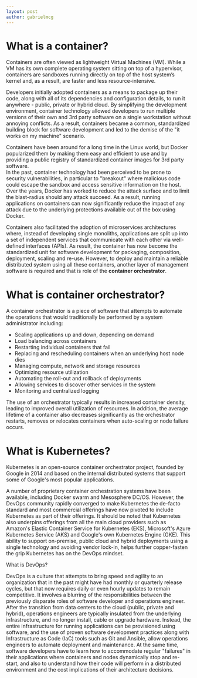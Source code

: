 ```yaml
---
layout: post
author: gabrielmcg
---
```


# What is a container?

Containers are often viewed as lightweight Virtual Machines (VM). While a VM has its own complete operating system sitting on 
top of a hypervisor, containers are sandboxes running directly on top of the host system’s kernel and, as a result, are faster 
and less resource-intensive. 

Developers initially adopted containers as a means to package up their code, along with all of its dependencies and 
configuration details, to run it anywhere - public, private or hybrid cloud. By simplifying the development environment,
container technology allowed developers to run multiple versions of their own and 3rd party software on a single workstation 
without annoying conflicts. As a result, containers became a common, standardized building block for software development 
and led to the demise of the "it works on my machine" scenario.

Containers have been around for a long time in the Linux world, but Docker popularized them by making them easy 
and efficient to use and by providing a public registry of standardized container images for 3rd party  software.  
In the past, container technology had been perceived to be prone to security vulnerabilities,
in particular to "breakout" where malicious code could escape the sandbox and access sensitive information on the host. 
Over the years, Docker has worked to reduce the attack surface and to limit the blast-radius should any attack succeed. 
As a result, running applications on containers can now significantly reduce the impact of any attack due to the 
underlying protections available out of the box using Docker.

Containers also facilitated the adoption of microservices architectures where, instead of developing single monoliths, 
applications are split up into a set of independent services that communicate with each other via 
well-defined interfaces (APIs). As result, the container has now become the standardized unit for software development 
for packaging, composition, deployment, scaling and re-use.  However, to deploy and maintain a reliable distributed system 
using all these containers, another layer of management software is required and that is role of the **container orchestrator**.


# What is  container orchestrator?

A container orchestrator is a piece of software that attempts to automate the operations that would traditionally 
be performed by a system administrator including:

- Scaling applications up and down, depending on demand
- Load balancing across containers
- Restarting individual containers that fail
- Replacing and rescheduling containers when an underlying host node dies
- Managing compute, network and storage resources
- Optimizing resource utilization
- Automating the roll-out and rollback of deployments
- Allowing services to discover other services in the system
- Monitoring and centralized logging

The use of an orchestrator typically results in increased container density, leading to improved overall utilization 
of resources. In addition, the average lifetime of a container also decreases significantly as the orchestrator restarts, 
removes or relocates containers when auto-scaling or node failure occurs.


# What is Kubernetes?


Kubernetes is an open-source container orchestrator project, founded by Google in 2014 and based on the internal 
distributed systems that support some of Google's most popular applications.

A number of proprietary container orchestration systems have been available, including Docker swarm and 
Mesosphere DC/OS. However, the DevOps community rapidly converged to make Kubernetes the de-facto standard and most 
commercial offerings have now pivoted to include Kubernetes as part of their offerings.  It should be noted that Kubernetes 
also underpins offerings from all the main cloud providers such as Amazon's Elastic Container Service for Kubernetes (EKS), 
Microsoft's Azure Kubernetes Service (AKS) and Google's own Kubernetes Engine (GKE). This ability to support on-premise, 
public cloud and hybrid deployments using a single technology and avoiding vendor lock-in, helps further copper-fasten the 
grip Kubernetes has on the DevOps mindset.  


What is DevOps?

DevOps is a culture that attempts to bring speed and agility to an organization that in the past might have had monthly or 
quarterly release cycles, but that now requires daily or even hourly updates to remain competitive. It involves a 
blurring of the responsibilities between the previously disparate roles of software developer and operations engineer. 
After the transition from data centers to the cloud (public, private and hybrid), operations engineers are typically 
insulated from the underlying infrastructure, and no longer install, cable or upgrade hardware.  Instead, the entire 
infrastructure for running applications can be provisioned using software, and the use of proven software development practices 
along with Infrastructure as Code (IaC) tools such as Git and Ansible, allow operations engineers to automate deployment and maintenance. At the same time, software developers have to learn how to accommodate regular "failures" in their applications where containers and nodes dynamically stop and re-start, and also to understand how their code will perform in a distributed environment and the cost implications of their architecture decisions. 

